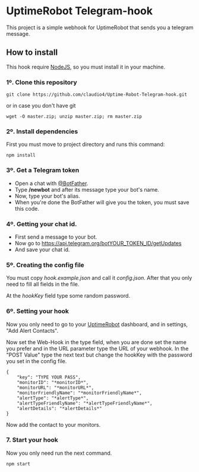 # UptimeRobot Telegram-hook

This project is a simple webhook for UptimeRobot that sends you a telegram message.

## How to install
This hook require [NodeJS](https://nodejs.org/es/), so you must install it in your machine.

### 1º. Clone this repository
```
git clone https://github.com/claudio4/Uptime-Robot-Telegram-hook.git
```
or in case you don't have git
```
wget -O master.zip; unzip master.zip; rm master.zip
```
### 2º. Install dependencies
First you must move to project directory and runs this command:
```
npm install
```
### 3º. Get a Telegram token

* Open a chat with [@BotFather](https://telegram.me/BotFather).
* Type **/newbot** and after its message type your bot's name.
* Now, type your bot's alias.
* When you're done the BotFather will give you the token, you must save this code.

### 4º. Getting your chat id.

* First send a message to your bot.
* Now go to https://api.telegram.org/botYOUR_TOKEN_ID/getUpdates
* And save your chat id.

### 5º. Creating the config file
You must copy *hook.example.json* and call it *config.json*.
After that you only need to fill all fields in the file.

At the *hookKey* field type some random password.

### 6º. Setting your hook
Now you only need to go to your [UptimeRobot](https://uptimerobot.com/) dashboard, and in settings, "Add Alert Contacts".

Now set the Web-Hook in the type field, when you are done set the name you prefer and in the URL parameter type the URL of your webhook.
In the "POST Value" type the next text but change the hookKey with the password you set in the config file.

```
{
	"key": "TYPE YOUR PASS",
	"monitorID": "*monitorID*",
	"monitorURL": "*monitorURL*",
	"monitorFriendlyName": "*monitorFriendlyName*",
	"alertType": "*alertType*",
	"alertTypeFriendlyName": "*alertTypeFriendlyName*",
	"alertDetails": "*alertDetails*"
}
```

Now add the contact to your monitors.

### 7. Start your hook
Now you only need run the next command.

```
npm start
```
